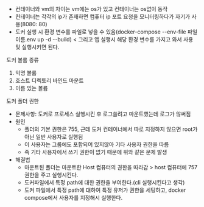 - 컨테이너와 vm의 차이는 vm에는 os가 있고 컨테이너는 os없이 동작
- 컨테이너는 각각의 ip가 존재하면 컴퓨터 ip 포트 요청을 모니터링하다가 자기가 사용(8080: 80)
- 도커 실행 시 환경 변수를 파일로 넣을 수 있음(docker-compose --env-file 파일이름.env up -d --build) < 그리고 앱 실행시 해당 환경 변수를 가지고 와서 사용 및 실행시키면 된다.



도커 볼륨 종류
1. 익명 볼륨
2. 호스트 디렉토리 바인드 마운트
3. 이름 있는 볼륨



도커 폴더 권한
- 문제사항: 도커로 프로세스 실행시킨 후 로그쓸려고 마운트했는데 로그가 않써짐
- 원인
  - 폴더의 기본 권한은 755, 근데 도커 컨테이너에서 따로 지정하지 않으면 root가 아닌 일반 사용자로 실행됨
  - 이 사용자는 그룹에도 포함되어 있지않아 기타 사용자 권한을 따름
  - 즉 기타 사용자에서 쓰기 권한이 없기 때문에 위와 같은 문제 발생
- 해결법
  - 마운트된 폴더는 마운트한 Host 컴퓨터의 권한을 따라감 > host 컴퓨터에 757 권한을 주고 실행시킨다.
  - 도커파일에서 특정 path에 대한 권한을 부여한다.(cli 실행시킨다고 생각)
  - 도커 파일에서 특정 path에 대하여 특정 유저가 권한을 세팅하고, docker compose에서 사용자를 지정해시 실행한다.
